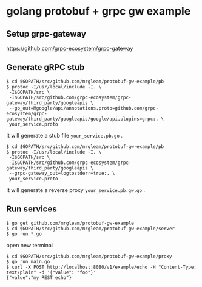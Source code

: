 # golang protobuf + grpc gw example

## Setup grpc-gateway

https://github.com/grpc-ecosystem/grpc-gateway

## Generate gRPC stub

```
$ cd $GOPATH/src/github.com/mrgleam/protobuf-gw-example/pb
$ protoc -I/usr/local/include -I. \
 -I$GOPATH/src \
 -I$GOPATH/src/github.com/grpc-ecosystem/grpc-gateway/third_party/googleapis \
 --go_out=Mgoogle/api/annotations.proto=github.com/grpc-ecosystem/grpc-gateway/third_party/googleapis/google/api,plugins=grpc:. \
 your_service.proto
```

It will generate a stub file `your_service.pb.go` .

```
$ cd $GOPATH/src/github.com/mrgleam/protobuf-gw-example/pb
$ protoc -I/usr/local/include -I. \
 -I$GOPATH/src \
 -I$GOPATH/src/github.com/grpc-ecosystem/grpc-gateway/third_party/googleapis \
 --grpc-gateway_out=logtostderr=true:. \
 your_service.proto
```

It will generate a reverse proxy `your_service.pb.gw.go` .

## Run services

```
$ go get github.com/mrgleam/protobuf-gw-example
$ cd $GOPATH/src/github.com/mrgleam/protobuf-gw-example/server
$ go run *.go
```

open new terminal

```
$ cd $GOPATH/src/github.com/mrgleam/protobuf-gw-example/proxy
$ go run main.go
$ curl -X POST http://localhost:8080/v1/example/echo -H "Content-Type: text/plain" -d '{"value": "foo"}'
{"value":"my REST echo"}
```
